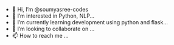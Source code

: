 - 👋 Hi, I’m @soumyasree-codes
- 👀 I’m interested in Python, NLP...
- 🌱 I’m currently learning development using python and flask...
- 💞️ I’m looking to collaborate on ...
- 📫 How to reach me ...

<!---
soumyasree-codes/soumyasree-codes is a ✨ special ✨ repository because its `README.md` (this file) appears on your GitHub profile.
You can click the Preview link to take a look at your changes.
--->
